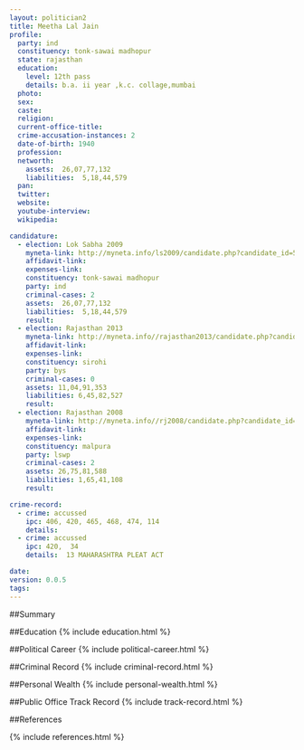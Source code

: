 ```yaml
---
layout: politician2
title: Meetha Lal Jain
profile: 
  party: ind
  constituency: tonk-sawai madhopur
  state: rajasthan
  education: 
    level: 12th pass
    details: b.a. ii year ,k.c. collage,mumbai
  photo: 
  sex: 
  caste: 
  religion: 
  current-office-title: 
  crime-accusation-instances: 2
  date-of-birth: 1940
  profession: 
  networth: 
    assets:  26,07,77,132
    liabilities:  5,18,44,579
  pan: 
  twitter: 
  website: 
  youtube-interview: 
  wikipedia: 

candidature: 
  - election: Lok Sabha 2009
    myneta-link: http://myneta.info/ls2009/candidate.php?candidate_id=5844
    affidavit-link: 
    expenses-link: 
    constituency: tonk-sawai madhopur 
    party: ind
    criminal-cases: 2
    assets:  26,07,77,132
    liabilities:  5,18,44,579
    result:  
  - election: Rajasthan 2013
    myneta-link: http://myneta.info//rajasthan2013/candidate.php?candidate_id=2191
    affidavit-link: 
    expenses-link: 
    constituency: sirohi 
    party: bys
    criminal-cases: 0
    assets: 11,04,91,353
    liabilities: 6,45,82,527
    result:  
  - election: Rajasthan 2008
    myneta-link: http://myneta.info//rj2008/candidate.php?candidate_id=1243
    affidavit-link: 
    expenses-link: 
    constituency: malpura 
    party: lswp
    criminal-cases: 2
    assets: 26,75,81,588
    liabilities: 1,65,41,108
    result:  

crime-record: 
  - crime: accussed
    ipc: 406, 420, 465, 468, 474, 114
    details:    
  - crime: accussed
    ipc: 420,  34
    details:  13 MAHARASHTRA PLEAT ACT  

date: 
version: 0.0.5
tags: 
---
```

##Summary


##Education
{% include education.html %}


##Political Career
{% include political-career.html %}


##Criminal Record
{% include criminal-record.html %}


##Personal Wealth
{% include personal-wealth.html %}


##Public Office Track Record
{% include track-record.html %}


##References


{% include references.html %}